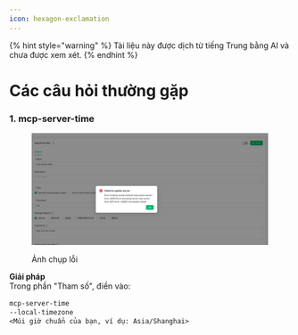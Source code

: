 ```yaml
---
icon: hexagon-exclamation
---
```


{% hint style="warning" %}
Tài liệu này được dịch từ tiếng Trung bằng AI và chưa được xem xét.
{% endhint %}

# Các câu hỏi thường gặp

### 1. mcp-server-time

<figure><img src="../../.gitbook/assets/telegram-cloud-photo-size-5-6068931438453048569-y.jpg" alt=""><figcaption><p>Ảnh chụp lỗi</p></figcaption></figure>

**Giải pháp**  
Trong phần "Tham số", điền vào:

```
mcp-server-time
--local-timezone
<Múi giờ chuẩn của bạn, ví dụ: Asia/Shanghai>
```